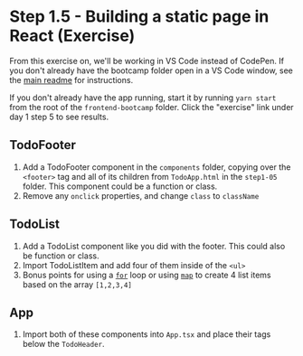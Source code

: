 # Step 1.5 - Building a static page in React (Exercise)

From this exercise on, we'll be working in VS Code instead of CodePen. If you don't already have the bootcamp folder open in a VS Code window, see the [main readme](https://github.com/wiljwang/frontend-bootcamp/blob/master/README.md) for instructions.

If you don't already have the app running, start it by running `yarn start` from the root of the `frontend-bootcamp` folder. Click the "exercise" link under day 1 step 5 to see results.

## TodoFooter

1. Add a TodoFooter component in the `components` folder, copying over the `<footer>` tag and all of its children from `TodoApp.html` in the `step1-05` folder. This component could be a function or class.
2. Remove any `onclick` properties, and change `class` to `className`

## TodoList

1. Add a TodoList component like you did with the footer. This could also be function or class.
2. Import TodoListItem and add four of them inside of the `<ul>`
3. Bonus points for using a [`for`](https://developer.mozilla.org/en-US/docs/Web/JavaScript/Guide/Loops_and_iteration) loop or using [`map`](https://developer.mozilla.org/en-US/docs/Web/JavaScript/Reference/Global_Objects/Array/map) to create 4 list items based on the array `[1,2,3,4]`

## App

1. Import both of these components into `App.tsx` and place their tags below the `TodoHeader`.
